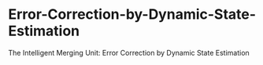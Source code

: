 # Error-Correction-by-Dynamic-State-Estimation
The Intelligent Merging Unit:  Error Correction by Dynamic State Estimation
